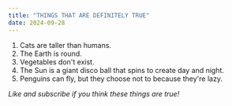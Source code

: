 ```yaml
---
title: "THINGS THAT ARE DEFINITELY TRUE"
date: 2024-09-28
---
```


1. Cats are taller than humans.
2. The Earth is round.
3. Vegetables don't exist.
4. The Sun is a giant disco ball that spins to create day and night.
5. Penguins can fly, but they choose not to because they're lazy.

*Like and subscribe if you think these things are true!*